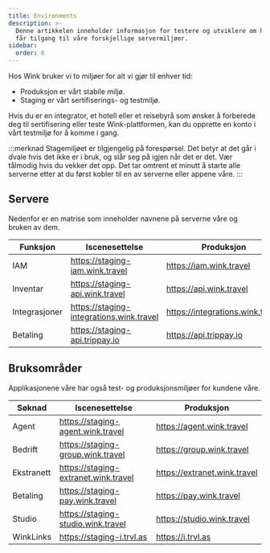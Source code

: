 ```yaml
---
title: Environments
description: >-
  Denne artikkelen inneholder informasjon for testere og utviklere om hvordan de
  får tilgang til våre forskjellige servermiljøer.
sidebar:
  order: 8
---
```

Hos Wink bruker vi to miljøer for alt vi gjør til enhver tid:

* Produksjon er vårt stabile miljø.
* Staging er vårt sertifiserings- og testmiljø.

Hvis du er en integrator, et hotell eller et reisebyrå som ønsker å forberede deg til sertifisering eller teste Wink-plattformen, kan du opprette en konto i vårt testmiljø for å komme i gang.

:::merknad
Stagemiljøet er tilgjengelig på forespørsel. Det betyr at det går i dvale hvis det ikke er i bruk, og slår seg på igjen når det er det. Vær tålmodig hvis du vekker det opp. Det tar omtrent et minutt å starte alle serverne etter at du først kobler til en av serverne eller appene våre.
:::

## Servere

Nedenfor er en matrise som inneholder navnene på serverne våre og bruken av dem.

| Funksjon | Iscenesettelse | Produksjon
| ------- | ------- | ---------- |
| IAM | https://staging-iam.wink.travel | https://iam.wink.travel |
| Inventar | https://staging-api.wink.travel | https://api.wink.travel |
| Integrasjoner | https://staging-integrations.wink.travel | https://integrations.wink.travel |
| Betaling | https://staging-api.trippay.io | https://api.trippay.io |

## Bruksområder

Applikasjonene våre har også test- og produksjonsmiljøer for kundene våre.

| Søknad | Iscenesettelse | Produksjon
| ------- | ------- | ---------- |
| Agent | https://staging-agent.wink.travel | https://agent.wink.travel |
| Bedrift | https://staging-group.wink.travel | https://group.wink.travel |
| Ekstranett | https://staging-extranet.wink.travel | https://extranet.wink.travel |
| Betaling | https://staging-pay.wink.travel | https://pay.wink.travel |
| Studio | https://staging-studio.wink.travel | https://studio.wink.travel |
| WinkLinks | https://staging-i.trvl.as | https://i.trvl.as |

